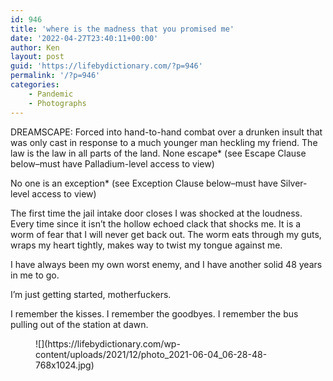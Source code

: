 ```yaml
---
id: 946
title: 'where is the madness that you promised me'
date: '2022-04-27T23:40:11+00:00'
author: Ken
layout: post
guid: 'https://lifebydictionary.com/?p=946'
permalink: '/?p=946'
categories:
    - Pandemic
    - Photographs
---
```


DREAMSCAPE: Forced into hand-to-hand combat over a drunken insult that was only cast in response to a much younger man heckling my friend. The law is the law in all parts of the land. None escape\* (see Escape Clause below–must have Palladium-level access to view)

No one is an exception\* (see Exception Clause below–must have Silver-level access to view)

The first time the jail intake door closes I was shocked at the loudness. Every time since it isn’t the hollow echoed clack that shocks me. It is a worm of fear that I will never get back out. The worm eats through my guts, wraps my heart tightly, makes way to twist my tongue against me.

I have always been my own worst enemy, and I have another solid 48 years in me to go.

I’m just getting started, motherfuckers.

I remember the kisses. I remember the goodbyes. I remember the bus pulling out of the station at dawn.

<figure class="wp-block-image size-large">![](https://lifebydictionary.com/wp-content/uploads/2021/12/photo_2021-06-04_06-28-48-768x1024.jpg)</figure>